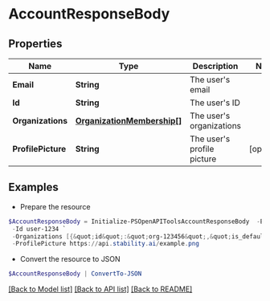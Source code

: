 # AccountResponseBody
## Properties

Name | Type | Description | Notes
------------ | ------------- | ------------- | -------------
**Email** | **String** | The user&#39;s email | 
**Id** | **String** | The user&#39;s ID | 
**Organizations** | [**OrganizationMembership[]**](OrganizationMembership.md) | The user&#39;s organizations | 
**ProfilePicture** | **String** | The user&#39;s profile picture | [optional] 

## Examples

- Prepare the resource
```powershell
$AccountResponseBody = Initialize-PSOpenAPIToolsAccountResponseBody  -Email example@stability.ai `
 -Id user-1234 `
 -Organizations [{&quot;id&quot;:&quot;org-123456&quot;,&quot;is_default&quot;:false,&quot;name&quot;:&quot;My Organization&quot;,&quot;role&quot;:&quot;MEMBER&quot;},{&quot;id&quot;:&quot;org-123456&quot;,&quot;is_default&quot;:false,&quot;name&quot;:&quot;My Organization&quot;,&quot;role&quot;:&quot;MEMBER&quot;},{&quot;id&quot;:&quot;org-123456&quot;,&quot;is_default&quot;:false,&quot;name&quot;:&quot;My Organization&quot;,&quot;role&quot;:&quot;MEMBER&quot;}] `
 -ProfilePicture https://api.stability.ai/example.png
```

- Convert the resource to JSON
```powershell
$AccountResponseBody | ConvertTo-JSON
```

[[Back to Model list]](../README.md#documentation-for-models) [[Back to API list]](../README.md#documentation-for-api-endpoints) [[Back to README]](../README.md)

